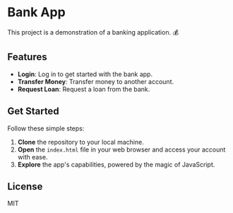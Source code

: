 # Bank App

 This project is a demonstration of a banking application. 💰

## Features
- **Login**: Log in to get started with the bank app.
- **Transfer Money**: Transfer money to another account.
- **Request Loan**: Request a loan from the bank.

## Get Started

Follow these simple steps:

1. **Clone** the repository to your local machine.
2. **Open** the `index.html` file in your web browser and access your account with ease.
3. **Explore** the app's capabilities, powered by the magic of JavaScript.

## License
MIT
